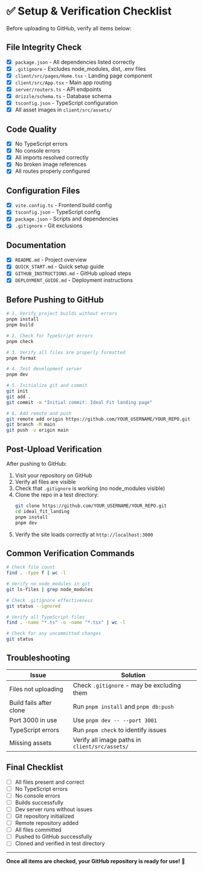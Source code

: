 # ✅ Setup & Verification Checklist

Before uploading to GitHub, verify all items below:

## File Integrity Check

- [x] `package.json` - All dependencies listed correctly
- [x] `.gitignore` - Excludes node_modules, dist, .env files
- [x] `client/src/pages/Home.tsx` - Landing page component
- [x] `client/src/App.tsx` - Main app routing
- [x] `server/routers.ts` - API endpoints
- [x] `drizzle/schema.ts` - Database schema
- [x] `tsconfig.json` - TypeScript configuration
- [x] All asset images in `client/src/assets/`

## Code Quality

- [x] No TypeScript errors
- [x] No console errors
- [x] All imports resolved correctly
- [x] No broken image references
- [x] All routes properly configured

## Configuration Files

- [x] `vite.config.ts` - Frontend build config
- [x] `tsconfig.json` - TypeScript config
- [x] `package.json` - Scripts and dependencies
- [x] `.gitignore` - Git exclusions

## Documentation

- [x] `README.md` - Project overview
- [x] `QUICK_START.md` - Quick setup guide
- [x] `GITHUB_INSTRUCTIONS.md` - GitHub upload steps
- [x] `DEPLOYMENT_GUIDE.md` - Deployment instructions

## Before Pushing to GitHub

```bash
# 1. Verify project builds without errors
pnpm install
pnpm build

# 2. Check for TypeScript errors
pnpm check

# 3. Verify all files are properly formatted
pnpm format

# 4. Test development server
pnpm dev

# 5. Initialize git and commit
git init
git add .
git commit -m "Initial commit: Ideal Fit landing page"

# 6. Add remote and push
git remote add origin https://github.com/YOUR_USERNAME/YOUR_REPO.git
git branch -M main
git push -u origin main
```

## Post-Upload Verification

After pushing to GitHub:

1. Visit your repository on GitHub
2. Verify all files are visible
3. Check that `.gitignore` is working (no node_modules visible)
4. Clone the repo in a test directory:
   ```bash
   git clone https://github.com/YOUR_USERNAME/YOUR_REPO.git
   cd ideal_fit_landing
   pnpm install
   pnpm dev
   ```
5. Verify the site loads correctly at `http://localhost:3000`

## Common Verification Commands

```bash
# Check file count
find . -type f | wc -l

# Verify no node_modules in git
git ls-files | grep node_modules

# Check .gitignore effectiveness
git status --ignored

# Verify all TypeScript files
find . -name "*.ts" -o -name "*.tsx" | wc -l

# Check for any uncommitted changes
git status
```

## Troubleshooting

| Issue | Solution |
|-------|----------|
| Files not uploading | Check `.gitignore` - may be excluding them |
| Build fails after clone | Run `pnpm install` and `pnpm db:push` |
| Port 3000 in use | Use `pnpm dev -- --port 3001` |
| TypeScript errors | Run `pnpm check` to identify issues |
| Missing assets | Verify all image paths in `client/src/assets/` |

## Final Checklist

- [ ] All files present and correct
- [ ] No TypeScript errors
- [ ] No console errors
- [ ] Builds successfully
- [ ] Dev server runs without issues
- [ ] Git repository initialized
- [ ] Remote repository added
- [ ] All files committed
- [ ] Pushed to GitHub successfully
- [ ] Cloned and verified in test directory

---

**Once all items are checked, your GitHub repository is ready for use!** 🚀
